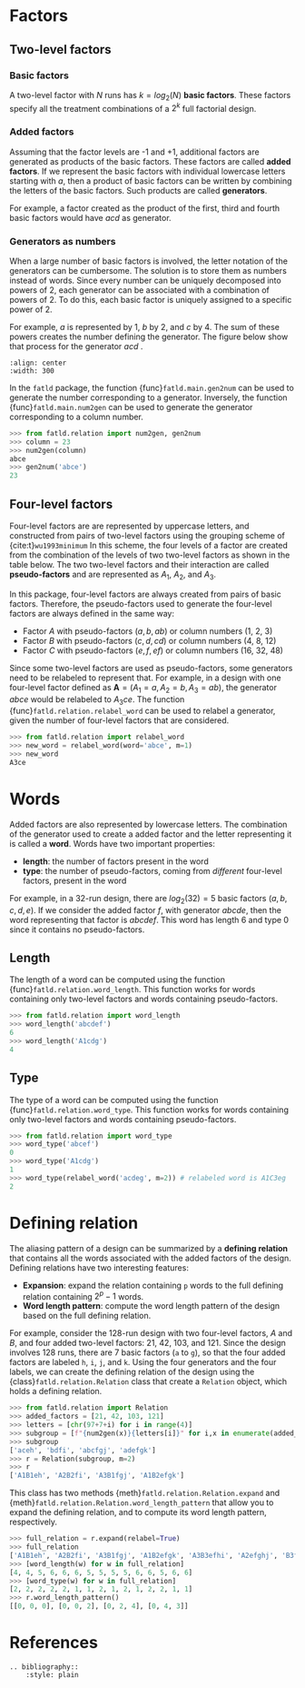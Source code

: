 # Factors

## Two-level factors

### Basic factors

A two-level factor with $N$ runs has $k=log_2(N)$ **basic factors**.
These factors specify all the treatment combinations of a $2^k$ full factorial design.

### Added factors

Assuming that the factor levels are -1 and +1, additional factors are generated as products of the basic factors.
These factors are called **added factors**.
If we represent the basic factors with individual lowercase letters starting with $a$, then a product of basic factors can be written by combining the letters of the basic factors.
Such products are called **generators**.

For example, a factor created as the product of the first, third and fourth basic factors would have $acd$ as generator.

### Generators as numbers

When a large number of basic factors is involved, the letter notation of the generators can be cumbersome.
The solution is to store them as numbers instead of words.
Since every number can be uniquely decomposed into powers of 2, each generator can be associated with a combination of powers of 2.
To do this, each basic factor is uniquely assigned to a specific power of 2.

For example, $a$ is represented by 1, $b$ by 2, and $c$  by 4.
The sum of these powers creates the number defining the generator.
The figure below show that process for the generator $acd$ .

```{image} _static/column_numbering.png
:align: center
:width: 300
```

In the `fatld` package, the function {func}`fatld.main.gen2num` can be used to generate the number corresponding to a generator.
Inversely, the function {func}`fatld.main.num2gen` can be used to generate the generator corresponding to a column number.

```python
>>> from fatld.relation import num2gen, gen2num
>>> column = 23
>>> num2gen(column)
abce
>>> gen2num('abce')
23
```

## Four-level factors

Four-level factors are are represented by uppercase letters, and constructed from pairs of two-level factors using the grouping scheme of {cite:t}`wu1993minimum`
In this scheme, the four levels of a factor are created from the combination of the levels of two two-level factors as shown in the table below.
The two two-level factors and their interaction are called **pseudo-factors** and are represented as $A_1$, $A_2$, and $A_3$.

In this package, four-level factors are always created from pairs of basic factors.
Therefore, the pseudo-factors used to generate the four-level factors are always defined in the same way:

- Factor $A$ with pseudo-factors $(a, b, ab)$ or column numbers (1, 2, 3)
- Factor $B$ with pseudo-factors $(c, d, cd)$ or column numbers (4, 8, 12)
- Factor $C$ with pseudo-factors $(e, f, ef)$ or column numbers (16, 32, 48)

Since some two-level factors are used as pseudo-factors, some generators need to be relabeled to represent that.
For example, in a design with one four-level factor defined as $\mathbf{A} =(A_1=a, A_2=b, A_3=ab)$, the generator $abce$ would be relabeled to $A_3ce$.
The function {func}`fatld.relation.relabel_word` can be used to relabel a generator, given the number of four-level factors that are considered.

```python
>>> from fatld.relation import relabel_word
>>> new_word = relabel_word(word='abce', m=1)
>>> new_word
A3ce
```

# Words

Added factors are also represented by lowercase letters.
The combination of the generator used to create a added factor and the letter representing it is called a **word**.
Words have two important properties:

- **length**: the number of factors present in the word
- **type**: the number of pseudo-factors, coming from *different* four-level factors, present in the word

For example, in a 32-run design, there are $log_2(32)=5$ basic factors $(a,b,c,d,e)$.
If we consider the added factor $f$, with generator $abcde$, then the word representing that factor is $abcdef$.
This word has length 6 and type 0 since it contains no pseudo-factors.

## Length

The length of a word can be computed using the function {func}`fatld.relation.word_length`.
This function works for words containing only two-level factors and words containing pseudo-factors.

```python
>>> from fatld.relation import word_length
>>> word_length('abcdef')
6
>>> word_length('A1cdg')
4
```

## Type

The type of a word can be computed using the function {func}`fatld.relation.word_type`.
This function works for words containing only two-level factors and words containing pseudo-factors.

```python
>>> from fatld.relation import word_type
>>> word_type('abcef')
0
>>> word_type('A1cdg')
1
>>> word_type(relabel_word('acdeg', m=2)) # relabeled word is A1C3eg
2
```

# Defining relation

The aliasing pattern of a design can be summarized by a **defining relation** that contains all the words associated with the added factors of the design.
Defining relations have two interesting features:

- **Expansion**: expand the relation containing `p` words to the full defining relation containing $2^{p}-1$ words.
- **Word length pattern**: compute the word length pattern of the design based on the full defining relation.

For example, consider the 128-run design with two four-level factors, $A$ and $B$, and four added two-level factors: 21, 42, 103, and 121.
Since the design involves 128 runs, there are 7 basic factors (`a` to `g`), so that the four added factors are labeled `h`, `i`, `j`, and `k`.
Using the four generators and the four labels, we can create the defining relation of the design using the {class}`fatld.relation.Relation` class that create a `Relation` object, which holds a defining relation.

```python
>>> from fatld.relation import Relation
>>> added_factors = [21, 42, 103, 121]
>>> letters = [chr(97+7+i) for i in range(4)]
>>> subgroup = [f"{num2gen(x)}{letters[i]}" for i,x in enumerate(added_factors)]
>>> subgroup
['aceh', 'bdfi', 'abcfgj', 'adefgk']
>>> r = Relation(subgroup, m=2)
>>> r
['A1B1eh', 'A2B2fi', 'A3B1fgj', 'A1B2efgk']
```

This class has two methods {meth}`fatld.relation.Relation.expand` and {meth}`fatld.relation.Relation.word_length_pattern` that allow you to expand the defining relation, and to compute its word length pattern, respectively.

```python
>>> full_relation = r.expand(relabel=True)
>>> full_relation
['A1B1eh', 'A2B2fi', 'A3B1fgj', 'A1B2efgk', 'A3B3efhi', 'A2efghj', 'B3fghk', 'A1B3gij', 'A3egik', 'A2B3ejk', 'B2eghij', 'A2B1ghik', 'A3B2hjk', 'B1efijk', 'A1fhijk']
>>> [word_length(w) for w in full_relation]
[4, 4, 5, 6, 6, 6, 5, 5, 5, 5, 6, 6, 5, 6, 6]
>>> [word_type(w) for w in full_relation]
[2, 2, 2, 2, 2, 1, 1, 2, 1, 2, 1, 2, 2, 1, 1]
>>> r.word_length_pattern()
[[0, 0, 0], [0, 0, 2], [0, 2, 4], [0, 4, 3]]
```

# References

```{eval-rst}
.. bibliography::
    :style: plain
```
